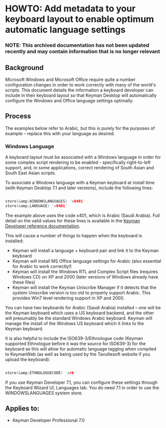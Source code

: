 # HOWTO: Add metadata to your keyboard layout to enable optimum automatic language settings

### **NOTE**: This archived documentation has not been updated recently and may contain information that is no longer relevant

## Background
Microsoft Windows and Microsoft Office require quite a number configuration changes in order to work correctly with many of the world's scripts.  This document details the information a keyboard developer can include in their keyboard layout so that Keyman Desktop will automatically configure the Windows and Office language settings optimally.

## Process

The examples below refer to Arabic, but this is purely for the purposes of example &ndash; replace this with your language as desired.

### Windows Language

A keyboard layout must be associated with a Windows language in order for some complex script rendering to be enabled - specifically right-to-left support, and, in some applications, correct rendering of South Asian and South East Asian scripts.

To associate a Windows language with a Keyman keyboard at install time (with Keyman Desktop 7.1 and later versions), include the following lines:

```c

store(&amp;WINDOWSLANGUAGES) 'x0401'
store(&amp;LANGUAGE) 'x0401'
```

The example above uses the code x401, which is Arabic (Saudi Arabia).  Full detail on the valid values for these lines is available in the [Keyman Developer reference documentation](http://www.tavultesoft.com/keymandev/documentation/70/reference__keywordsbyname.html).

This will cause a number of things to happen when the keyboard is installed:

- Keyman will install a language + keyboard pair and link it to the Keyman keyboard
- Keyman will install MS Office language settings for Arabic (also essential for Arabic to work correctly!)
- Keyman will install the Windows RTL and Complex Script files (requires Windows CD) on XP and 2000 (later versions of Windows already have these files)
- Keyman will install the Keyman Uniscribe Manager if it detects that the system Uniscribe version is too old to properly support Arabic.  This provides Win7 level rendering support in XP and 2000.

You can have two keyboards for Arabic (Saudi Arabia) installed – one will be the Keyman keyboard which uses a US keyboard backend, and the other will presumably be the standard Windows Arabic keyboard.  Keyman will manage the install of the Windows US keyboard which it links to the Keyman keyboard.

It is also helpful to include the ISO639-3/Ethnologue code (Keyman supported Ethnologue before it was the source for ISO639-3) for the keyboard as this will allow for automatic language tagging when compiled to KeymanWeb (as well as being used by the Tavultesoft website if you upload the keyboard):

```c

store(&amp;ETHNOLOGUECODE) 'arb'
```

If you use Keyman Developer 7.1, you can configure these settings through the Keyboard Wizard UI, Languages tab.  You do need 7.1 in order to use the WINDOWSLANGUAGES system store.

## Applies to:
* Keyman Developer Professional 7.0